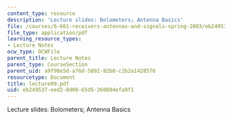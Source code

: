 ```yaml
---
content_type: resource
description: 'Lecture slides: Bolometers; Antenna Basics'
file: /courses/6-661-receivers-antennas-and-signals-spring-2003/eb249537eed20d0865d5260804efa9f1_lecture09.pdf
file_type: application/pdf
learning_resource_types:
- Lecture Notes
ocw_type: OCWFile
parent_title: Lecture Notes
parent_type: CourseSection
parent_uid: a9f98e5d-a76d-5892-82b8-c2b2a1428576
resourcetype: Document
title: lecture09.pdf
uid: eb249537-eed2-0d08-65d5-260804efa9f1
---
```

Lecture slides: Bolometers; Antenna Basics

